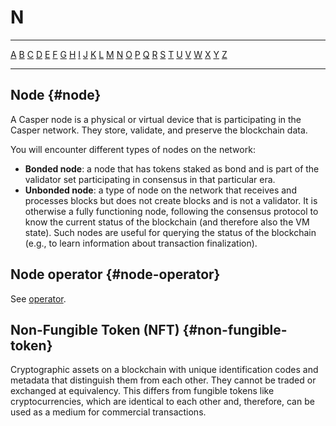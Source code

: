 # N

---

[A](A.md) [B](B.md) [C](C.md) [D](D.md) [E](E.md) [F](F.md) [G](G.md) [H](H.md) [I](I.md) [J](J.md) [K](K.md) [L](L.md) [M](M.md) [N](N.md) [O](O.md) [P](P.md) [Q](Q.md) [R](R.md) [S](S.md) [T](T.md) [U](U.md) [V](V.md) [W](W.md) [X](X.md) [Y](Y.md) [Z](Z.md)

---

## Node {#node}

A Casper node is a physical or virtual device that is participating in the Casper network. They store, validate, and preserve the blockchain data.

You will encounter different types of nodes on the network:

-   **Bonded node**: a node that has tokens staked as bond and is part of the validator set participating in consensus in that particular era.
-   **Unbonded node**: a type of node on the network that receives and processes blocks but does not create blocks and is not a validator. It is otherwise a fully functioning node, following the consensus protocol to know the current status of the blockchain (and therefore also the VM state). Such nodes are useful for querying the status of the blockchain (e.g., to learn information about transaction finalization).

## Node operator {#node-operator}

See [operator](O.md#operator).

## Non-Fungible Token (NFT) {#non-fungible-token}
Cryptographic assets on a blockchain with unique identification codes and metadata that distinguish them from each other. They cannot be traded or exchanged at equivalency. This differs from fungible tokens like cryptocurrencies, which are identical to each other and, therefore, can be used as a medium for commercial transactions.
